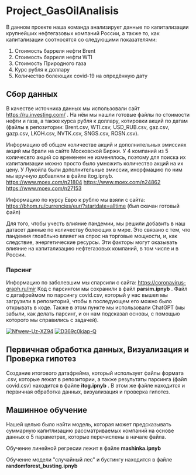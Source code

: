 # Project_GasOilAnalisis
В данном проекте наша команда анализирует данные по капитализации крупнейших нефтегазовых компаний России, а также то, как капитализации соотносятся со следующими показателями:

1. Стоимость барреля нефти Brent
2. Стоимость барреля нефти WTI
3. Стоимость Природного газа
4. Курс рубля к доллару
5. Количество болеющих covid-19 на опредённую дату

## Сбор данных

В качестве источника данных мы использовали сайт https://ru.investing.com/ . На нём мы нашли готовые файлы по стоимости нефти и газа, а также курса рубля к доллару, котировки акций по датам (файлы в репозитории: Brent.csv, WTI.csv, USD_RUB.csv, gaz.csv, gazp.csv, LKOH.csv, NVTK.csv, SNGS.csv, ROSN.csv).

Информацию об общем количестве акций и дополнительных эмиссиях акций мы брали на сайте Московской Биржи. У 4 компаний из 5 количесвто акций со временем не изменялось, поэтому для поиска их капитализации можно просто было умножить количество акций на их цену. У Лукойла были дополнительные эмиссии, инорфмацию по ним мы вручную добавляли в файле itog.ipnyb.
https://www.moex.com/n21804
https://www.moex.com/n24862
https://www.moex.com/n27153

Информацию по курсу Евро к рублю мы взяли с сайта: https://bhom.ru/currencies/eur/?startdate=alltime (был скачан готовый файл)

Для того, чтобы учесть влияние пандемии, мы решили добавить в наш датасет данные по количеству болеющих в мире. Это связано с тем, что пандемия глоабльно влияет на спрос на торговые мощности, и, как следствие, энергетические ресурсы. Эти факторы могут оказывать влияние на капитализацию нефтегазовых компаний, в том числе и в России. 

### Парсинг
Информацию по заболевшим мы спарсили с сайта: https://coronavirus-graph.ru/mir
Код с парсингом мы сохранили в файл **parsim.ipnyb** . Файл с датафреймом по парсингу covid.csv, который у нас вышел мы загрузили в репозиторий, чтобы в последующем его можно было открывать в коде.
Также в этом пункте мы использовали ChatGPT (мы забыли, как делать парсинг, и он нам подсказал основы, с помощью которого мы справились с задачей).


<a href="https://ibb.co/syZBnmN"><img src="https://i.ibb.co/r4VWY7z/Nfwew-Uz-XZ94.jpg" alt="Nfwew-Uz-XZ94" border="0"></a>
<a href="https://imgbb.com/"><img src="https://i.ibb.co/tYrGJcK/D369c0kiap-Q.jpg" alt="D369c0kiap-Q" border="0"></a>

## Первичная обработка данных, Визуализация и Проверка гипотез
Создание итогового датафрейма, который использует файлы формата .csv, которые лежат в репозитории, а также результаты парсинга (файл covid.csv) находится в файле **itog.ipnyb** .
В этом же файле находится и первичная обработка данных, визуализация и проверка гипотез.

## Машинное обучение
Нашей целью было найти модель, которая может предсказывать суммарную капитлизацию рассматриваемых компаний на основе данных о 5 параметрах, которые перечислены в начале файла. 

Обучение линейной регресии лежит в файле **mashinka.ipnyb**

Обучение модели "случайный лес" и бустингу находится в файле **randomforest_busting.ipnyb**




